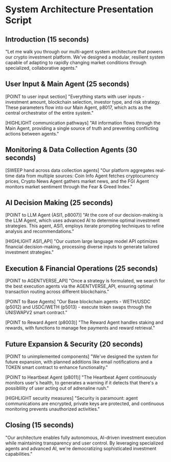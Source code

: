 # System Architecture Presentation Script

## Introduction (15 seconds)
"Let me walk you through our multi-agent system architecture that powers our crypto investment platform. We've designed a modular, resilient system capable of adapting to rapidly changing market conditions through specialized, collaborative agents."

## User Input & Main Agent (25 seconds)
[POINT to user input section]
"Everything starts with user inputs - investment amount, blockchain selection, investor type, and risk strategy. These parameters flow into our Main Agent, p8017, which acts as the central orchestrator of the entire system."

[HIGHLIGHT communication pathways]
"All information flows through the Main Agent, providing a single source of truth and preventing conflicting actions between agents."

## Monitoring & Data Collection Agents (30 seconds)

[SWEEP hand across data collection agents]
"Our platform aggregates real-time data from multiple sources: Coin Info Agent fetches cryptocurrency prices, Crypto News Agent gathers market news, and the FGI Agent monitors market sentiment through the Fear & Greed Index."

## AI Decision Making (25 seconds)
[POINT to LLM Agent (ASI1, p8007)]
"At the core of our decision-making is the LLM Agent, which uses advanced AI to determine optimal investment strategies. This agent, ASI1, employs iterate prompting techniques to refine analysis and recommendations."

[HIGHLIGHT ASI1_API]
"Our custom large language model API optimizes financial decision-making, processing diverse inputs to generate tailored investment strategies."

## Execution & Financial Operations (25 seconds)
[POINT to AGENTVERSE_API]
"Once a strategy is formulated, we search for the best execution agents via the AGENTVERSE_API, ensuring optimal transaction routing across different blockchains."

[POINT to Base Agents]
"Our Base blockchain agents - WETH/USDC (p5012) and USDC/WETH (p5013) - execute token swaps through the UNISWAPV2 smart contract."

[POINT to Reward Agent (p8003)]
"The Reward Agent handles staking and rewards, with functions to manage fee payments and reward retrieval."

## Future Expansion & Security (20 seconds)
[POINT to unimplemented components]
"We've designed the system for future expansion, with planned additions like email notifications and a TOKEN smart contract to enhance functionality."

[POINT to Heartbeat Agent (p8011)]
"The Heartbeat Agent continuously monitors user's health, to generates a warning if it detects that there's a possiblility of user acting out of adrenaline rush."

[HIGHLIGHT security measures]
"Security is paramount: agent communications are encrypted, private keys are protected, and continuous monitoring prevents unauthorized activities."

## Closing (15 seconds)
"Our architecture enables fully autonomous, AI-driven investment execution while maintaining transparency and user control. By leveraging specialized agents and advanced AI, we're democratizing sophisticated investment capabilities." 

